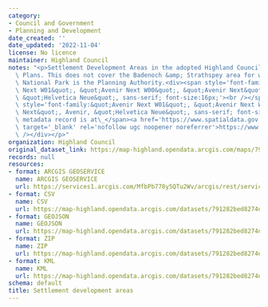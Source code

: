 ```yaml
---
category:
- Council and Government
- Planning and Development
date_created: ''
date_updated: '2022-11-04'
license: No licence
maintainer: Highland Council
notes: "<p>Settlement Development Areas in the adopted Highland Council Local Development\
  \ Plans. This does not cover the Badenoch &amp; Strathspey area for which the Cairngorm\
  \ National Park is the Planning Authority.<div><span style='font-family:&quot;Avenir\
  \ Next W01&quot;, &quot;Avenir Next W00&quot;, &quot;Avenir Next&quot;, Avenir,\
  \ &quot;Helvetica Neue&quot;, sans-serif; font-size:16px;'><br /></span></div><div><span\
  \ style='font-family:&quot;Avenir Next W01&quot;, &quot;Avenir Next W00&quot;, &quot;Avenir\
  \ Next&quot;, Avenir, &quot;Helvetica Neue&quot;, sans-serif; font-size:16px;'>Gemini\
  \ metadata record is at\_</span><a href='https://www.spatialdata.gov.scot/geonetwork/srv/eng/catalog.search#/metadata/2a52b450-fee5-4d7d-b84f-d53bcb378a36'\
  \ target='_blank' rel='nofollow ugc noopener noreferrer'>https://www.spatialdata.gov.scot/geonetwork/srv/eng/catalog.search#/metadata/2a52b450-fee5-4d7d-b84f-d53bcb378a36</a><br\
  \ /></div></p>"
organization: Highland Council
original_dataset_link: https://map-highland.opendata.arcgis.com/maps/791282bed8274d5799578a1b1459542c_0
records: null
resources:
- format: ARCGIS GEOSERVICE
  name: ARCGIS GEOSERVICE
  url: https://services1.arcgis.com/MfbPb778y5QTu2Wv/arcgis/rest/services/SettlementDevelopmentAreas/FeatureServer/0
- format: CSV
  name: CSV
  url: https://map-highland.opendata.arcgis.com/datasets/791282bed8274d5799578a1b1459542c_0.csv?outSR=%7B%22latestWkid%22%3A27700%2C%22wkid%22%3A27700%7D
- format: GEOJSON
  name: GEOJSON
  url: https://map-highland.opendata.arcgis.com/datasets/791282bed8274d5799578a1b1459542c_0.geojson?outSR=%7B%22latestWkid%22%3A27700%2C%22wkid%22%3A27700%7D
- format: ZIP
  name: ZIP
  url: https://map-highland.opendata.arcgis.com/datasets/791282bed8274d5799578a1b1459542c_0.zip?outSR=%7B%22latestWkid%22%3A27700%2C%22wkid%22%3A27700%7D
- format: KML
  name: KML
  url: https://map-highland.opendata.arcgis.com/datasets/791282bed8274d5799578a1b1459542c_0.kml?outSR=%7B%22latestWkid%22%3A27700%2C%22wkid%22%3A27700%7D
schema: default
title: Settlement development areas
---
```

